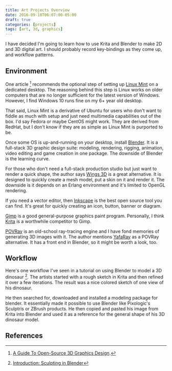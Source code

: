 ```yaml
---
title: Art Projects Overview
date: 2016-09-18T06:07:00-05:00
draft: true
categories: [projects]
tags: [art, 3d, graphics]
---
```


I have decided I'm going to learn how to use Krita and Blender to make 2D and 3D digital art. I should probably record key-bindings as they come up, and workflow patterns.
<!--more-->

## Environment

One article [^2] recommends the optional step of setting up [Linux Mint](https://www.linuxmint.com/) on a dedicated desktop. The reasoning behind this step is Linux works on older computers that are no longer sufficient for the latest version of Windows. However, I find Windows 10 runs fine on my 6+ year old desktop.

That said, Linux Mint is a derivative of Ubuntu for users who don't want to fiddle as much with setup and just need multimedia capabilities out of the box. I'd say Fedora or maybe CentOS might work. They are derived from RedHat, but I don't know if they are as simple as Linux Mint is purported to be.

Once some OS is up-and-running on your desktop, install [Blender](https://www.blender.org/). It is a full-stack 3D graphic design suite: modeling, rendering, rigging, animation, video editing and game creation in one package. The downside of Blender is the learning curve.

For those who don't need a full-stack production studio but just want to render a quick shape, the author says [Wings 3D](http://www.wings3d.com/) is a great alternative. It is designed to quickly create a mesh model, put a skin on it and render it. The downside is it depends on an Erlang environment and it's limited to OpenGL rendering.

If you need a vector editor, then [Inkscape](https://inkscape.org/en/) is the best open source tool you can find. It's great for quickly creating an icon, button, banner or diagram.

[Gimp](https://www.gimp.org/) is a good general-purpose graphics paint program. Personally, I think [Krita](https://krita.org/en/) is a worthwhile competitor to Gimp.

[POVRay](http://www.povray.org/) is an old-school ray-tracing engine and I have fond memories of generating 3D images with it. The author mentions [YafaRay](http://www.yafaray.org/) as a POVRay alternative. It has a front end in Blender, so it might be worth a look, too.

## Workflow

Here's one workflow I've seen in a tutorial on using Blender to model a 3D dinosaur [^1]. The artists started with a rough sketch in Krita and then refined it over a few iterations. The result was a nice colored sketch of one view of his dinosaur.

He then searched for, downloaded and installed a modeling package for blender. It essentially made it possible to use Blender like Pixologic's Sculptris or ZBrush products. He then copied and pasted his image from Krita into Blender and used it as a reference for the general shape of his 3D dinosaur model.

## References

[^1]: [Introduction: Sculpting in Blender](https://www.youtube.com/watch?v=tZnUgt659oI)
[^2]: [A Guide To Open-Source 3D Graphics Design](http://media.bemyapp.com/guide-open-source-3d-graphics-design/).
